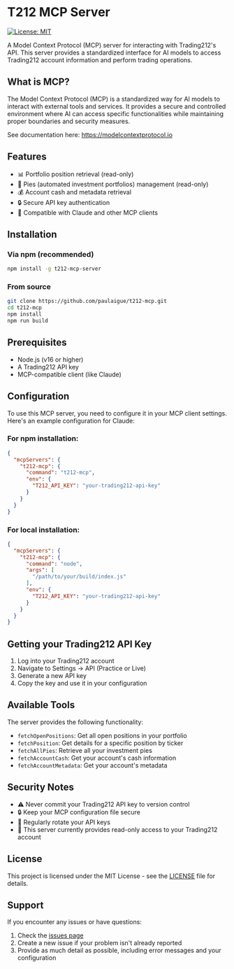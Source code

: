 # T212 MCP Server

[![License: MIT](https://img.shields.io/badge/License-MIT-yellow.svg)](https://opensource.org/licenses/MIT)

A Model Context Protocol (MCP) server for interacting with Trading212's API. This server provides a standardized interface for AI models to access Trading212 account information and perform trading operations.

## What is MCP?

The Model Context Protocol (MCP) is a standardized way for AI models to interact with external tools and services. It provides a secure and controlled environment where AI can access specific functionalities while maintaining proper boundaries and security measures.

See documentation here: https://modelcontextprotocol.io

## Features

- 📊 Portfolio position retrieval (read-only)
- 🥧 Pies (automated investment portfolios) management (read-only)
- 💰 Account cash and metadata retrieval
- 🔒 Secure API key authentication
- 🤖 Compatible with Claude and other MCP clients

## Installation

### Via npm (recommended)

```bash
npm install -g t212-mcp-server
```

### From source

```bash
git clone https://github.com/paulaigue/t212-mcp.git
cd t212-mcp
npm install
npm run build
```

## Prerequisites

- Node.js (v16 or higher)
- A Trading212 API key
- MCP-compatible client (like Claude)

## Configuration

To use this MCP server, you need to configure it in your MCP client settings. Here's an example configuration for Claude:

### For npm installation:

```json
{
  "mcpServers": {
    "t212-mcp": {      
      "command": "t212-mcp",
      "env": {
        "T212_API_KEY": "your-trading212-api-key"
      }
    }
  }
}
```

### For local installation:

```json
{
  "mcpServers": {
    "t212-mcp": {      
      "command": "node",
      "args": [
        "/path/to/your/build/index.js"
      ],
      "env": {
        "T212_API_KEY": "your-trading212-api-key"
      }
    }
  }
}
```

## Getting your Trading212 API Key

1. Log into your Trading212 account
2. Navigate to Settings → API (Practice or Live)
3. Generate a new API key
4. Copy the key and use it in your configuration

## Available Tools

The server provides the following functionality:

- `fetchOpenPositions`: Get all open positions in your portfolio
- `fetchPosition`: Get details for a specific position by ticker
- `fetchAllPies`: Retrieve all your investment pies
- `fetchAccountCash`: Get your account's cash information
- `fetchAccountMetadata`: Get your account's metadata

## Security Notes

- ⚠️ Never commit your Trading212 API key to version control
- 🔒 Keep your MCP configuration file secure
- 🔄 Regularly rotate your API keys
- 📝 This server currently provides read-only access to your Trading212 account


## License

This project is licensed under the MIT License - see the [LICENSE](LICENSE) file for details.

## Support

If you encounter any issues or have questions:

1. Check the [issues page](https://github.com/paulaigue/t212-mcp/issues)
2. Create a new issue if your problem isn't already reported
3. Provide as much detail as possible, including error messages and your configuration